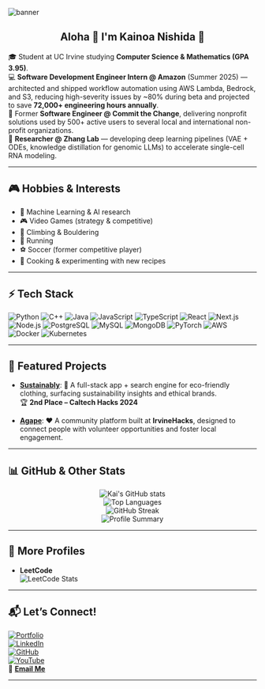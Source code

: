 ![banner](https://user-images.githubusercontent.com/115957335/206072714-e651260c-ce98-4a7b-865b-7b0ee1ed0b9e.png)

<h2 align="center">Aloha 🌺 I'm Kainoa Nishida 👋</h2>

🎓 Student at UC Irvine studying **Computer Science & Mathematics (GPA 3.95)**.  
💻 **Software Development Engineer Intern @ Amazon** (Summer 2025) — architected and shipped workflow automation using AWS Lambda, Bedrock, and S3, reducing high-severity issues by ~80% during beta and projected to save **72,000+ engineering hours annually**.  
🌱 Former **Software Engineer @ Commit the Change**, delivering nonprofit solutions used by 500+ active users to several local and international non-profit organizations.  
🔬 **Researcher @ Zhang Lab** — developing deep learning pipelines (VAE + ODEs, knowledge distillation for genomic LLMs) to accelerate single-cell RNA modeling.  

---

## 🎮 Hobbies & Interests
- 🤖 Machine Learning & AI research  
- 🎮 Video Games (strategy & competitive)  
- 🧗 Climbing & Bouldering  
- 🏃 Running  
- ⚽ Soccer (former competitive player)  
- 🍳 Cooking & experimenting with new recipes  

---

## ⚡ Tech Stack
![Python](https://img.shields.io/badge/-Python-333?logo=python&logoColor=ffdd54)
![C++](https://img.shields.io/badge/-C++-333?logo=cplusplus&logoColor=00599C)
![Java](https://img.shields.io/badge/-Java-333?logo=java&logoColor=007396)
![JavaScript](https://img.shields.io/badge/-JavaScript-333?logo=javascript&logoColor=F7DF1E)
![TypeScript](https://img.shields.io/badge/-TypeScript-333?logo=typescript&logoColor=3178C6)
![React](https://img.shields.io/badge/-React-333?logo=react&logoColor=61DAFB)
![Next.js](https://img.shields.io/badge/-Next.js-333?logo=next.js&logoColor=white)
![Node.js](https://img.shields.io/badge/-Node.js-333?logo=node.js&logoColor=339933)
![PostgreSQL](https://img.shields.io/badge/-PostgreSQL-333?logo=postgresql&logoColor=336791)
![MySQL](https://img.shields.io/badge/-MySQL-333?logo=mysql&logoColor=4479A1)
![MongoDB](https://img.shields.io/badge/-MongoDB-333?logo=mongodb&logoColor=47A248)
![PyTorch](https://img.shields.io/badge/-PyTorch-333?logo=pytorch&logoColor=EE4C2C)
![AWS](https://img.shields.io/badge/-AWS-333?logo=amazon-aws&logoColor=FF9900)
![Docker](https://img.shields.io/badge/-Docker-333?logo=docker&logoColor=2496ED)
![Kubernetes](https://img.shields.io/badge/-Kubernetes-333?logo=kubernetes&logoColor=326CE5)

---

## 🚀 Featured Projects
- [**Sustainably**](https://github.com/KainoaNishida/calhacks): 🌱 A full-stack app + search engine for eco-friendly clothing, surfacing sustainability insights and ethical brands.  
   🏆 **2nd Place – Caltech Hacks 2024**  

- [**Agape**](https://github.com/KainoaNishida/Agape): ❤️ A community platform built at **IrvineHacks**, designed to connect people with volunteer opportunities and foster local engagement.  

---

## 📊 GitHub & Other Stats
<div align="center">

![Kai's GitHub stats](https://github-readme-stats.vercel.app/api?username=KainoaNishida&show_icons=true&theme=tokyonight)  
![Top Languages](https://github-readme-stats.vercel.app/api/top-langs/?username=KainoaNishida&layout=compact&theme=tokyonight)  
![GitHub Streak](https://streak-stats.demolab.com?user=KainoaNishida&theme=tokyonight&hide_border=false)  
![Profile Summary](https://github-profile-summary-cards.vercel.app/api/cards/profile-details?username=KainoaNishida&theme=tokyonight)

</div>

---

## 🧩 More Profiles
- **LeetCode**  
![LeetCode Stats](https://leetcard.jacoblin.cool/kainoa?theme=dark&font=Source%20Code%20Pro&ext=activity)

---

## 📬 Let’s Connect!
[![Portfolio](https://img.shields.io/badge/-Portfolio-333?logo=vercel&logoColor=white)](https://kainoanishida.github.io/portfolio/)  
[![LinkedIn](https://img.shields.io/badge/-LinkedIn-blue?logo=Linkedin&logoColor=white)](https://www.linkedin.com/in/kainoa-nishida/)  
[![GitHub](https://img.shields.io/badge/-GitHub-000?logo=github&logoColor=white)](https://github.com/KainoaNishida)  
[![YouTube](https://img.shields.io/badge/-YouTube-red?logo=youtube&logoColor=white)](https://www.youtube.com/your-channel)  
📧 **[Email Me](mailto:kainoanishida@gmail.com)**  

---

[committhechange]: https://ctc-uci.com/
